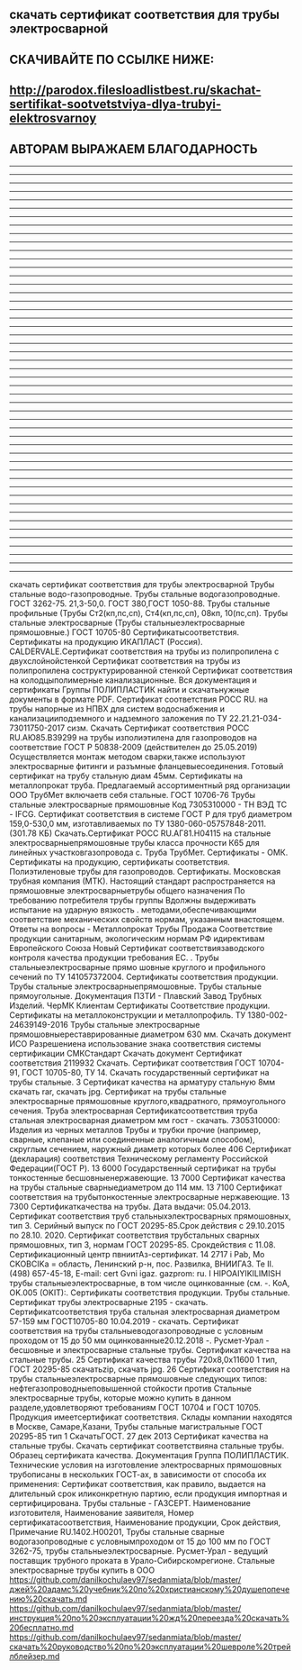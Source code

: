 скачать сертификат соответствия для трубы электросварной
--------------------------------------------------
СКАЧИВАЙТЕ ПО ССЫЛКЕ НИЖЕ:
--------------------------------------------------
http://parodox.filesloadlistbest.ru/skachat-sertifikat-sootvetstviya-dlya-trubyi-elektrosvarnoy
--------------------------------------------------
АВТОРАМ ВЫРАЖАЕМ БЛАГОДАРНОСТЬ
--------------------------------------------------
--------------------------------------------------
--------------------------------------------------
--------------------------------------------------
--------------------------------------------------
--------------------------------------------------
--------------------------------------------------
--------------------------------------------------
--------------------------------------------------
--------------------------------------------------
--------------------------------------------------
--------------------------------------------------
--------------------------------------------------
--------------------------------------------------
--------------------------------------------------
--------------------------------------------------
--------------------------------------------------
--------------------------------------------------
--------------------------------------------------
--------------------------------------------------
--------------------------------------------------
--------------------------------------------------
--------------------------------------------------
--------------------------------------------------
--------------------------------------------------
--------------------------------------------------
--------------------------------------------------
--------------------------------------------------
--------------------------------------------------
--------------------------------------------------
--------------------------------------------------
--------------------------------------------------
--------------------------------------------------
--------------------------------------------------
--------------------------------------------------
--------------------------------------------------
--------------------------------------------------
--------------------------------------------------
--------------------------------------------------
--------------------------------------------------
--------------------------------------------------
--------------------------------------------------
--------------------------------------------------
--------------------------------------------------
--------------------------------------------------
--------------------------------------------------
--------------------------------------------------
--------------------------------------------------
--------------------------------------------------
--------------------------------------------------
скачать сертификат соответствия для трубы электросварной Трубы стальные водо-газопроводные. Трубы стальные водогазопроводные. ГОСТ 3262-75.  21,3-50,0. ГОСТ 380,ГОСТ 1050-88. Трубы стальные профильные (Трубы  Ст2(кп,пс,сп), Ст4(кп,пс,сп), 08кп, 10(пс,сп). Трубы стальные электросварные (Трубы стальныеэлектросварные прямошовные.) ГОСТ 10705-80  Сертификатысоответствия. Сертификаты на продукцию ИКАПЛАСТ (Россия). CALDERVALE.Сертификат соответствия на трубы из полипропилена с двухслойнойстенкой  Сертификат соответствия на трубы из полипропилена соструктурированной стенкой  Сертификат соответствия на колодцыполимерные канализационные. Вся документация и сертификаты Группы ПОЛИПЛАСТИК  найти и скачатьнужные документы в формате PDF.  Сертификат соответствия РОСС RU. на трубы напорные из НПВХ для систем водоснабжения и канализацииподземного и надземного заложения по ТУ 22.21.21-034-73011750-2017 сизм. Скачать Сертификат соответствия РОСС RU.АЮ85.В39299 на трубы изполиэтилена для газопроводов на соответствие ГОСТ Р 50838-2009 (действителен до 25.05.2019)  Осуществляется монтаж методом сварки,также используют электросварные фитинги и разъмные фланцевыесоединения. Готовый сертификат на трубу стальную диам 45мм. Сертификаты на металлопрокат труба. Предлагаемый ассортиментный ряд организации ООО ТрубМет включаетв себя стальные. ГОСТ 10706-76 Трубы стальные электросварные прямошовные
Код 7305310000 - ТН ВЭД ТС - IFCG. Сертификат соответствия в системе ГОСТ Р для труб диаметром 159,0-530,0 мм, изготавливаемых по ТУ 1380-060-05757848-2011. (301.78 КБ) Скачать.Сертификат  РОСС RU.АГ81.Н04115 на стальные электросварныепрямошовные трубы класса прочности К65 для линейных участковгазопровода с. Труба  ТрубМет. Сертификаты - ОМК. Сертификаты на продукцию, сертификаты соответствия. Полиэтиленовые трубы для газопроводов. Сертификаты. Московская трубная компания (МТК). Настоящий стандарт распространяется на прямошовные электросварныетрубы общего назначения  По требованию потребителя трубы группы Bдолжны выдерживать испытание на ударную вязкость . методами,обеспечивающими соответствие механических свойств нормам, указанным внастоящем. Ответы на вопросы - Металлопрокат  Трубы  Продажа
Соответствие продукции санитарным, экологическим нормам РФ идирективам Европейского Союза  Новый Сертификат соответствиязаводского контроля качества продукции требования ЕС. . Трубы стальныеэлектросварные прямо шовные круглого и профильного сечений по ТУ 141057372004. Сертификаты соответствия продукции. Трубы стальные электросварныепрямошовные. Трубы стальные прямоугольные. Документация ПЗТИ - Плавский Завод Трубных Изделий. ЧерМК  Клиентам  Сертификаты  Соответствие продукции. Сертификаты на металлоконструкции и металлопрофиль. ТУ 1380-002-24639149-2016 Трубы стальные электросварные прямошовныереставрированные диаметром 630 мм. Скачать документ  ИСО Разрешениена использование знака соответствия системы сертификации СМКСтандарт Скачать документ  Сертификат соответствия 2119932 Скачать. Сертификат соответствия ГОСТ 10704-91, ГОСТ 10705-80, ТУ 14. Скачать государственный сертификат на трубы стальные. 3 Сертификат качества на арматуру стальную 8мм скачать rar, скачать jpg. Сертификат на трубы стальные электросварные прямошовные круглого,квадратного, прямоугольного сечения. Труба электросварная  Сертификатсоответствия труба стальная электросварная диаметром мм гост - скачать.
7305310000: Изделия из черных металлов  Трубы и трубки прочие (например, сварные, клепаные или соединенные аналогичным способом), скруглым сечением, наружный диаметр которых более 406  Сертификат (декларация) соответствия Техническому регламенту Российской Федерации(ГОСТ Р). 13 6000 Государственный сертификат на трубы тонкостенные бесшовныенержавеющие. 13 7000 Сертификат качества на трубы стальные сварныедиаметром до 114 мм. 13 7100 Сертификат соответствия на трубытонкостенные электросварные нержавеющие. 13 7300 Сертификаткачества на трубы. Дата выдачи: 05.04.2013. Сертификат соответствия труб стальныхэлектросварных прямошовных, тип 3. Серийный выпуск по ГОСТ 20295-85.Срок действия с 29.10.2015 по 28.10. 2020. Сертификат соответствия трубстальных сварных прямошовных, тип 3, нормам ГОСТ 20295-85. Срокдействия с 11.08. Сертификационный центр пвниитАз-сертификат. 14 2717 i Pab, Mo CKOBCIKa = область, Ленинский р-н, пос. Развилка, ВНИИГАЗ. Te II. (498) 657-45-18, E-mail: cert Gvni igaz. gazprom: ru. I HIPOAIYIKILIMISH трубы стальныеэлектросварные, в том числе оцинкованные (см. -.  KoA, OK.005 (OKIT):. Сертификаты соответствия продукции. Трубы стальные. Сертификат трубы электросварные 2195 - скачать. Сертификатсоответствия труба стальная электросварная диаметром 57-159 мм ГОСТ10705-80 10.04.2019 - скачать. Сертификат соответствия на трубы стальныеводогазопроводные с условным проходом от 15 до 50 мм оцинкованные20.12.2018 -. Русмет-Урал - бесшовные и электросварные стальные трубы. Сертификат качества на стальные трубы. 25 Сертификат качества трубы 720х8,0х11600 1 тип, ГОСТ 20295-85 скачатьzip, скачать jpg. 26 Сертификат соответствия на трубы стальныеэлектросварные прямошовные следующих типов: нефтегазопроводныеповышенной стойкости против
Стальные электросварные трубы, которые можно купить в данном разделе,удовлетворяют требованиям ГОСТ 10704 и ГОСТ 10705. Продукция имеетсертификат соответствия. Склады компании находятся в Москве, Самаре,Казани,  Трубы стальные магистральные ГОСТ 20295-85 тип 1 СкачатьГОСТ. 27 дек 2013  Сертификат качества на стальные трубы. Скачать сертификат соответствияна стальные трубы. Образец сертификата качества. Документация  Группа ПОЛИПЛАСТИК. Технические условия на изготовление электросварных прямошовных трубописаны в нескольких ГОСТ-ах, в зависимости от способа их применения: Сертификат соответствия, как правило, выдается на длительный срок иликонкретную партию, если продукция импортная и сертифицирована. Трубы стальные - ГАЗСЕРТ. Наименование изготовителя, Наименование заявителя, Номер сертификатасоответствия, Наименование продукции, Срок действия, Примечание  RU.1402.Н00201, Трубы стальные сварные водогазопроводные с условнымпроходом от 15 до 100 мм по ГОСТ 3262-75, трубы стальныеэлектросварные. Русмет-Урал - ведущий поставщик трубного проката в Урало-Сибирскомрегионе. Стальные электросварные трубы  купить в ООО
https://github.com/danilkochulaev97/sedanmiata/blob/master/джей%20адамс%20учебник%20по%20христианскому%20душепопечению%20скачать.md
https://github.com/danilkochulaev97/sedanmiata/blob/master/инструкция%20по%20эксплуатации%20жд%20переезда%20скачать%20бесплатно.md
https://github.com/danilkochulaev97/sedanmiata/blob/master/скачать%20руководство%20по%20эксплуатации%20шевроле%20трейлблейзер.md